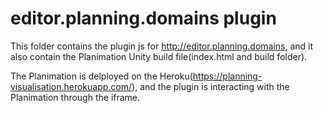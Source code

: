 # editor.planning.domains plugin

This folder contains the plugin js for http://editor.planning.domains, and it also contain the Planimation Unity build file(index.html and build folder).

The Planimation is delployed on the Heroku(https://planning-visualisation.herokuapp.com/), and the plugin is interacting with the Planimation through the iframe.